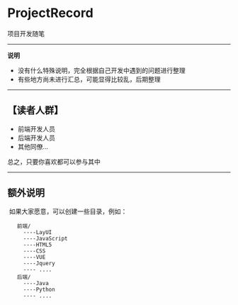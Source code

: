 # ProjectRecord
项目开发随笔

---------
 **说明**
 - 没有什么特殊说明，完全根据自己开发中遇到的问题进行整理
 - 有些地方尚未进行汇总，可能显得比较乱，后期整理
 
 
 ---------
 
 
## 【读者人群】
 - 前端开发人员
 - 后端开发人员
 - 其他同僚...
 
 总之，只要你喜欢都可以参与其中
 
 
 --------
 ## 额外说明
 
  如果大家愿意，可以创建一些目录，例如：
   
```
   前端/
     ----LayUI
     ----JavaScript
     ----HTML5
     ----CSS
     ----VUE
     ----Jquery
     ---- ....
   后端/
     ----Java
     ----Python
     ---- ....
```
